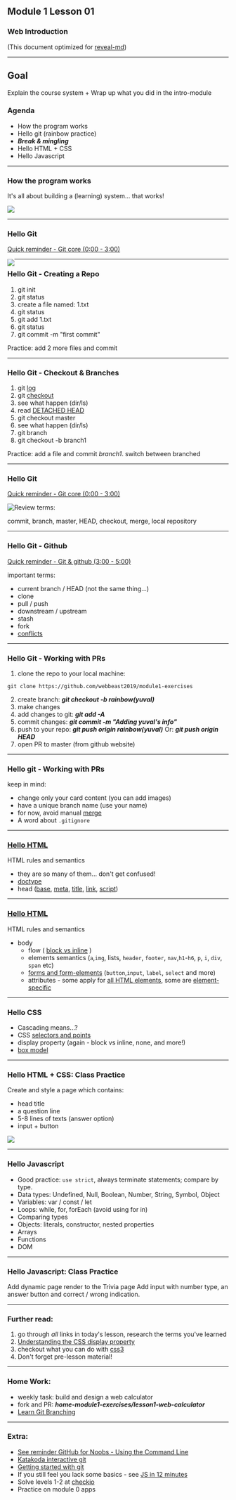 ## Module 1 Lesson 01
### Web Introduction
(This document optimized for [reveal-md](https://github.com/webpro/reveal-md))

---

## Goal
Explain the course system + Wrap up what you did in the intro-module

### Agenda
- How the program works
- Hello git (rainbow practice)
- ***Break & mingling***
- Hello HTML + CSS
- Hello Javascript


---

### How the program works
It's all about building a (learning) system... that works!

<div>
    <img src="./assets/webbeast_powers.png">
</div>

---

### Hello Git
[Quick reminder - Git core (0:00 - 3:00)](https://www.youtube.com/watch?v=_ALeswWzpBo)
<div style="float: left">
    <img src="./assets/git-branch.jpg">
</div>

---

### Hello Git - Creating a Repo
1. git init
2. git status
3. create a file named: 1.txt
4. git status
5. git add 1.txt
6. git status
7. git commit -m "first commit"

Practice: add 2 more files and commit

---

### Hello Git - Checkout & Branches
1. git [log](https://git-scm.com/book/en/v2/Git-Basics-Viewing-the-Commit-History)
2. git [checkout <CHECKSUM>](https://git-scm.com/docs/git-checkout)
3. see what happen (dir/ls)
4. read [DETACHED HEAD](https://git-scm.com/docs/git-checkout#_detached_head)
4. git checkout master
5. see what happen (dir/ls)
6. git branch
7. git checkout -b branch1

Practice: add a file and commit *branch1*. switch between branched

---

### Hello Git
[Quick reminder - Git core (0:00 - 3:00)](https://www.youtube.com/watch?v=_ALeswWzpBo)
<div style="float: left">
    <img src="./assets/git-branch.jpg">
</div>
Review terms:

commit, branch, master, HEAD, checkout, merge, local repository


---

### Hello Git - Github
[Quick reminder - Git & github (3:00 - 5:00)](https://youtu.be/_ALeswWzpBo?t=182)

important terms:
- current branch / HEAD (not the same thing...)
- clone
- pull / push
- downstream / upstream
- stash
- fork
- [conflicts](https://help.github.com/articles/resolving-a-merge-conflict-using-the-command-line/)

---

### Hello Git - Working with PRs
1. clone the repo to your local machine:
```
git clone https://github.com/webbeast2019/module1-exercises
```
2. create branch:   ***git checkout -b rainbow(yuval)***
3. make changes
4. add changes to git:    ***git add -A***
5. commit changes: ***git commit -m "Adding yuval's info"***
6. push to your repo:  ***git push origin rainbow(yuval)***
   Or:  ***git push origin HEAD***
8. open PR to master (from github website)

---

### Hello git - Working with PRs
keep in mind:
- change only your card content (you can add images)
- have a unique branch name (use your name)
- for now, avoid manual [merge](https://www.youtube.com/watch?v=AqocDsE_32c)
- A word about `.gitignore`

---

### <a href="./demo/m1.lesson01/my-first-page.html" target="_blank">Hello HTML</a>
HTML rules and semantics
- they are so many of them... don't get confused!
- [doctype](https://www.w3schools.com/tags/tag_doctype.asp)
- head ([base](https://www.w3schools.com/tags/tag_base.asp), [meta](https://www.w3schools.com/tags/tag_meta.asp), [title](https://www.w3schools.com/tags/tag_title.asp), [link](https://www.w3schools.com/tags/tag_link.asp), [script](https://www.w3schools.com/tags/tag_script.asp))

---

### <a href="./demo/m1.lesson01/my-first-page.html" target="_blank">Hello HTML</a>
HTML rules and semantics

- body
    - flow ( [block vs inline](https://www.w3schools.com/html/html_blocks.asp) )
    - elements semantics (`a`,`img`, lists, `header`, `footer`, `nav`,`h1`-`h6`, `p`, `i`, `div`, `span` etc)
    - [forms and form-elements](https://stackoverflow.com/questions/3294572/is-input-well-formed-without-a-form) (`button`,`input`, `label`, `select` and more)
    - attributes - some apply for [all HTML elements](https://developer.mozilla.org/en-US/docs/Web/HTML/Global_attributes), some are [element-specific](https://www.w3schools.com/tags/ref_attributes.asp)

---

### Hello CSS
- Cascading means...?
- CSS [selectors and points](https://css-tricks.com/specifics-on-css-specificity/)
- display property (again - block vs inline, none, and more!)
- [box model](https://www.w3schools.com/css/css_boxmodel.asp)



---

### Hello HTML + CSS: Class Practice
Create and style a page which contains:
- head title
- a question line
- 5-8 lines of texts (answer option)
- input + button
<div>
    <img src="./assets/trivia.png">
</div>



---

### Hello Javascript
- Good practice: `use strict`, always terminate statements; compare by type.
- Data types: Undefined, Null, Boolean, Number, String, Symbol, Object 
- Variables: var / const / let
- Loops: while, for, forEach (avoid using for in)
- Comparing types
- Objects: literals, constructor, nested properties
- Arrays
- Functions
- DOM

---

### Hello Javascript: Class Practice
Add dynamic page render to the Trivia page
Add input with number type, an answer button and correct / wrong indication.

---

### Further read:
1. go through *all* links in today's lesson, research the terms you've learned
2. [Understanding the CSS display property](https://www.creativebloq.com/how-to/understanding-the-css-display-property)
3. checkout what you can do with [css3](http://scottcheng.github.io/revolutionary-css3)
4. Don't forget pre-lesson material!

---

### Home Work:
- weekly task: build and design a web calculator
- fork and PR: ***home-module1-exercises/lesson1-web-calculator***
- [Learn Git Branching](https://learngitbranching.js.org/)

---

### Extra:

- [See reminder GitHub for Noobs - Using the Command Line](https://www.youtube.com/watch?v=JPKOESR1k04)
- [Katakoda interactive git](https://www.katacoda.com/courses/git/)
- [Getting started with git](https://instruqt.com/public/topics/getting-started-with-git)
- If you still feel you lack some basics - see [JS in 12 minutes](https://www.youtube.com/watch?v=Ukg_U3CnJWI)
- Solve levels 1-2 at [checkio](https://checkio.org/)
- Practice on module 0 apps



